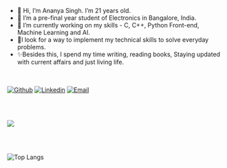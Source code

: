 - 👋 Hi, I’m Ananya Singh. I’m 21 years old.
- 👀 I’m a pre-final year student of Electronics in Bangalore, India.
- 🌱 I’m currently working on my skills - C, C++, Python Front-end, Machine Learning and AI.
- 🎯I look for a way to implement my technical skills to solve everyday problems.
- ✨Besides this, I spend my time writing, reading books, Staying updated with current affairs and just living life.

<!---
ananyasinghwork/ananyasinghwork is a ✨ special ✨ repository because its `README.md` (this file) appears on your GitHub profile.
You can click the Preview link to take a look at your changes.
--->
<br> </br>
[![Github](https://img.shields.io/badge/-Github-000?style=flat&logo=Github&logoColor=white)](https://github.com/ananyasinghwork)
[![Linkedin](https://img.shields.io/badge/-LinkedIn-blue?style=flat&logo=Linkedin&logoColor=white)](https://www.linkedin.com/in/ananyathesingh/)
[![Email](https://img.shields.io/badge/-Email-c14438?style=flat&logo=Gmail&logoColor=white)](mailto:ananyasingh0421@gmail.com)

<br> </br>

![](https://komarev.com/ghpvc/?username=ananyasinghwork&color=blueviolet&style=flat&label=PROFILE+VIEWS)

<br><br>

![Top Langs](https://github-readme-stats.vercel.app/api/top-langs/?username=ananyasinghwork&size_weight=0.5&count_weight=0.5)

